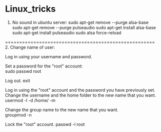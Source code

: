 # Linux_tricks
1. No sound in ubuntu server: 
sudo apt-get remove --purge alsa-base   
sudo apt-get remove --purge pulseaudio
sudo apt-get install alsa-base  
sudo apt-get install pulseaudio
sudo alsa force-reload

=====================================================
2. Change name of user:

    
Log in using your username and password.

    
Set a password for the "root" account:    
              sudo passwd root
    
Log out. exit
    
Log in using the "root" account and the password you have previously set. Change the username and the home folder to the new name that you want.
           usermod -l <newname> -d /home/<newname> -m <oldname>

    
Change the group name to the new name that you want.              
	        groupmod -n <newgroup> <oldgroup>
    
Lock the "root" account.
              passwd -l root
